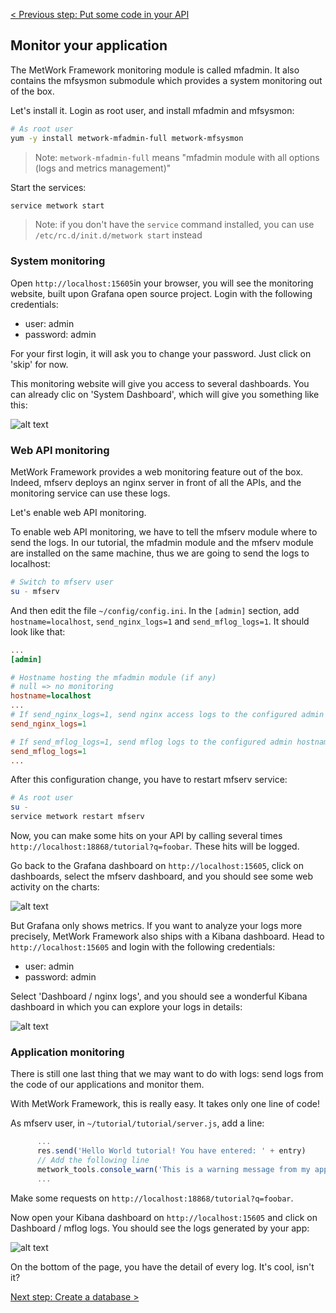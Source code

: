 [< Previous step: Put some code in your API](./3_second_api.md)

## Monitor your application

The MetWork Framework monitoring module is called mfadmin. It also contains the mfsysmon submodule which provides a system monitoring out of the box.

Let's install it. Login as root user, and install mfadmin and mfsysmon:

``` bash
# As root user
yum -y install metwork-mfadmin-full metwork-mfsysmon
```

> Note: `metwork-mfadmin-full` means "mfadmin module with all options (logs and metrics management)"

Start the services:

``` bash
service metwork start
```

> Note: if you don't have the `service` command installed, you can use `/etc/rc.d/init.d/metwork start` instead

### System monitoring

Open `http://localhost:15605`in your browser, you will see the monitoring website, built upon Grafana open source project. Login with the following credentials:
* user: admin
* password: admin

For your first login, it will ask you to change your password. Just click on 'skip' for now.

This monitoring website will give you access to several dashboards. You can already clic on 'System Dashboard', which will give you something like this:

![alt text](./images/mfsysmon.png "mfadmin System Dashboard")

### Web API monitoring

MetWork Framework provides a web monitoring feature out of the box. Indeed, mfserv deploys an nginx server in front of all the APIs, and the monitoring service can use these logs.

Let's enable web API monitoring.

To enable web API monitoring, we have to tell the mfserv module where to send the logs. In our tutorial, the mfadmin module and the mfserv module are installed on the same machine, thus we are going to send the logs to localhost:

``` bash
# Switch to mfserv user
su - mfserv
```

And then edit the file `~/config/config.ini`. In the `[admin]` section, add `hostname=localhost`, `send_nginx_logs=1` and `send_mflog_logs=1`. It should look like that:

``` ini
...
[admin]

# Hostname hosting the mfadmin module (if any)
# null => no monitoring
hostname=localhost
...
# If send_nginx_logs=1, send nginx access logs to the configured admin hostname
send_nginx_logs=1

# If send_mflog_logs=1, send mflog logs to the configured admin hostname
send_mflog_logs=1
...
```

After this configuration change, you have to restart mfserv service:

``` bash
# As root user
su -
service metwork restart mfserv
```

Now, you can make some hits on your API by calling several times `http://localhost:18868/tutorial?q=foobar`. These hits will be logged.

Go back to the Grafana dashboard on `http://localhost:15605`, click on dashboards, select the mfserv dashboard, and you should see some web activity on the charts:

![alt text](./images/mfadmin_mfserv_grafana.png "mfadmin mfserv Grafana Dashboard")

But Grafana only shows metrics. If you want to analyze your logs more precisely, MetWork Framework also ships with a Kibana dashboard. Head to `http://localhost:15605` and login with the following credentials:
* user: admin
* password: admin

Select 'Dashboard / nginx logs', and you should see a wonderful Kibana dashboard in which you can explore your logs in details:

![alt text](./images/mfadmin_mfserv_kibana.png "mfadmin mfserv Kibana Dashboard")

### Application monitoring

There is still one last thing that we may want to do with logs: send logs from the code of our applications and monitor them.

With MetWork Framework, this is really easy. It takes only one line of code!

As mfserv user, in `~/tutorial/tutorial/server.js`, add a line:

``` js
      ...
      res.send('Hello World tutorial! You have entered: ' + entry)
      // Add the following line
      metwork_tools.console_warn('This is a warning message from my app.')
      ...
```

Make some requests on `http://localhost:18868/tutorial?q=foobar`.

Now open your Kibana dashboard on `http://localhost:15605` and click on Dashboard / mflog logs. You should see the logs generated by your app:

![alt text](./images/mfadmin_mflog.png "mfadmin mflog Kibana Dashboard")

On the bottom of the page, you have the detail of every log. It's cool, isn't it?

[Next step: Create a database >](./5_database.md)
